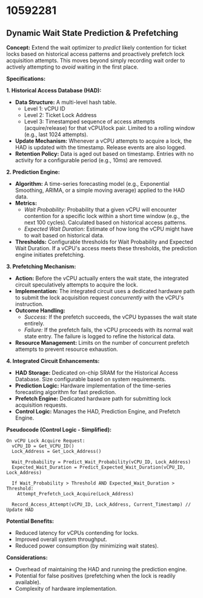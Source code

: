 # 10592281

## Dynamic Wait State Prediction & Prefetching

**Concept:** Extend the wait optimizer to *predict* likely contention for ticket locks based on historical access patterns and proactively prefetch lock acquisition attempts. This moves beyond simply recording wait order to actively attempting to *avoid* waiting in the first place.

**Specifications:**

**1. Historical Access Database (HAD):**

*   **Data Structure:** A multi-level hash table.
    *   Level 1: vCPU ID
    *   Level 2: Ticket Lock Address
    *   Level 3: Timestamped sequence of access attempts (acquire/release) for that vCPU/lock pair. Limited to a rolling window (e.g., last 1024 attempts).
*   **Update Mechanism:** Whenever a vCPU attempts to acquire a lock, the HAD is updated with the timestamp. Release events are also logged.
*   **Retention Policy:**  Data is aged out based on timestamp.  Entries with no activity for a configurable period (e.g., 10ms) are removed.

**2. Prediction Engine:**

*   **Algorithm:**  A time-series forecasting model (e.g., Exponential Smoothing, ARIMA, or a simple moving average) applied to the HAD data.
*   **Metrics:**
    *   *Wait Probability:* Probability that a given vCPU will encounter contention for a specific lock within a short time window (e.g., the next 100 cycles). Calculated based on historical access patterns.
    *   *Expected Wait Duration:* Estimate of how long the vCPU might have to wait based on historical data.
*   **Thresholds:** Configurable thresholds for Wait Probability and Expected Wait Duration. If a vCPU's access meets these thresholds, the prediction engine initiates prefetching.

**3. Prefetching Mechanism:**

*   **Action:** Before the vCPU actually enters the wait state, the integrated circuit speculatively attempts to acquire the lock.
*   **Implementation:** The integrated circuit uses a dedicated hardware path to submit the lock acquisition request *concurrently* with the vCPU's instruction.
*   **Outcome Handling:**
    *   *Success:* If the prefetch succeeds, the vCPU bypasses the wait state entirely.
    *   *Failure:* If the prefetch fails, the vCPU proceeds with its normal wait state entry.  The failure is logged to refine the historical data.
*   **Resource Management:** Limits on the number of concurrent prefetch attempts to prevent resource exhaustion.

**4. Integrated Circuit Enhancements:**

*   **HAD Storage:** Dedicated on-chip SRAM for the Historical Access Database. Size configurable based on system requirements.
*   **Prediction Logic:** Hardware implementation of the time-series forecasting algorithm for fast prediction.
*   **Prefetch Engine:** Dedicated hardware path for submitting lock acquisition requests.
*   **Control Logic:**  Manages the HAD, Prediction Engine, and Prefetch Engine.

**Pseudocode (Control Logic - Simplified):**

```
On vCPU Lock Acquire Request:
  vCPU_ID = Get_VCPU_ID()
  Lock_Address = Get_Lock_Address()

  Wait_Probability = Predict_Wait_Probability(vCPU_ID, Lock_Address)
  Expected_Wait_Duration = Predict_Expected_Wait_Duration(vCPU_ID, Lock_Address)

  If Wait_Probability > Threshold AND Expected_Wait_Duration > Threshold:
    Attempt_Prefetch_Lock_Acquire(Lock_Address)

  Record_Access_Attempt(vCPU_ID, Lock_Address, Current_Timestamp) // Update HAD
```

**Potential Benefits:**

*   Reduced latency for vCPUs contending for locks.
*   Improved overall system throughput.
*   Reduced power consumption (by minimizing wait states).

**Considerations:**

*   Overhead of maintaining the HAD and running the prediction engine.
*   Potential for false positives (prefetching when the lock is readily available).
*   Complexity of hardware implementation.